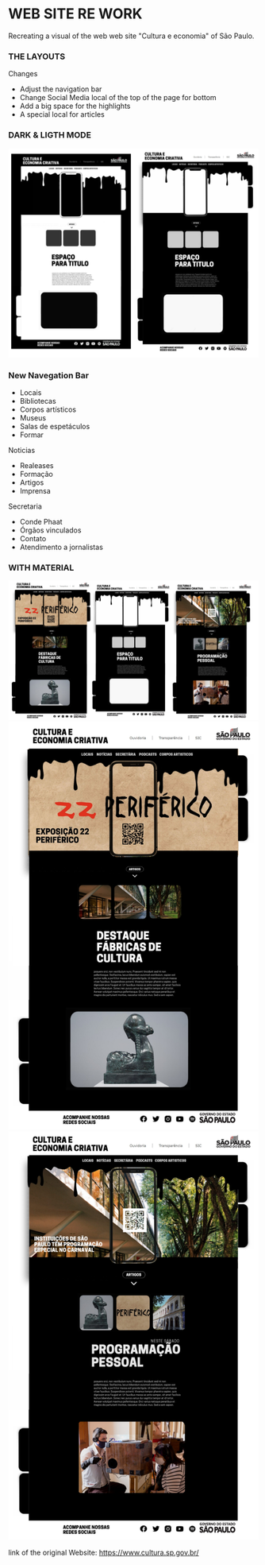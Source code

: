 # WEB SITE RE WORK

Recreating a visual of the web web site "Cultura e economia" of São Paulo.

### THE LAYOUTS
Changes 
- Adjust the navigation bar
- Change Social Media local of the top of the page for bottom
- Add a big space for the highlights
- A special local for articles

### DARK & LIGTH MODE

![Dark anf ligth mode](https://github.com/Feliphw/Web-Site-Rework/blob/Boomer/Layouts/Modes.jpg)

### New Navegation Bar 
- Locais 
- Bibliotecas
- Corpos artísticos 
- Museus 
- Salas de espetáculos  
- Formar

Noticias 
- Realeases 
- Formação 
- Artigos
- Imprensa

Secretaria  
- Conde Phaat
- Órgãos vinculados  
- Contato
- Atendimento a jornalistas

### WITH MATERIAL
![Preview](https://github.com/Feliphw/Web-Site-Rework/blob/Boomer/Layouts/Example.jpg)
![Preview1](https://github.com/Feliphw/Web-Site-Rework/blob/Boomer/Layouts/1.jpg)
![Preview2](https://github.com/Feliphw/Web-Site-Rework/blob/Boomer/Layouts/2.jpg)

link of the original Website: https://www.cultura.sp.gov.br/
